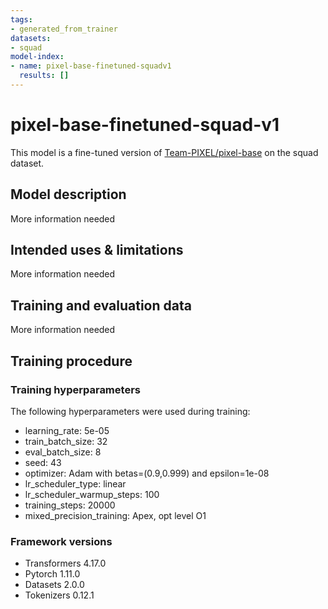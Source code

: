 ```yaml
---
tags:
- generated_from_trainer
datasets:
- squad
model-index:
- name: pixel-base-finetuned-squadv1
  results: []
---
```


<!-- This model card has been generated automatically according to the information the Trainer had access to. You
should probably proofread and complete it, then remove this comment. -->

# pixel-base-finetuned-squad-v1 

This model is a fine-tuned version of [Team-PIXEL/pixel-base](https://huggingface.co/Team-PIXEL/pixel-base) on the squad dataset.

## Model description

More information needed

## Intended uses & limitations

More information needed

## Training and evaluation data

More information needed

## Training procedure

### Training hyperparameters

The following hyperparameters were used during training:
- learning_rate: 5e-05
- train_batch_size: 32
- eval_batch_size: 8
- seed: 43
- optimizer: Adam with betas=(0.9,0.999) and epsilon=1e-08
- lr_scheduler_type: linear
- lr_scheduler_warmup_steps: 100
- training_steps: 20000
- mixed_precision_training: Apex, opt level O1

### Framework versions

- Transformers 4.17.0
- Pytorch 1.11.0
- Datasets 2.0.0
- Tokenizers 0.12.1
